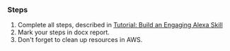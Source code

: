 
### Steps
1. Complete all steps, described in [Tutorial: Build an Engaging Alexa Skill](https://developer.amazon.com/en-US/alexa/alexa-skills-kit/get-deeper/tutorials-code-samples/build-an-engaging-alexa-skill)
2. Mark your steps in docx report.
3. Don't forget to clean up resources in AWS.
